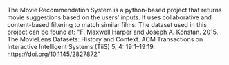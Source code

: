 The Movie Recommendation System is a python-based project that returns movie suggestions based on the users' inputs. It uses collaborative and content-based filtering to match similar films. The dataset used in this project can be found at: "F. Maxwell Harper and Joseph A. Konstan. 2015. The MovieLens Datasets: History and Context. ACM Transactions on Interactive Intelligent Systems (TiiS) 5, 4: 19:1–19:19. <https://doi.org/10.1145/2827872>"
